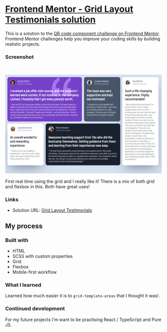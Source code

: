 # <a href="https://satrop.github.io//">Frontend Mentor - Grid Layout Testimonials solution</a>

This is a solution to the [QR code component challenge on Frontend Mentor](https://www.frontendmentor.io/challenges/qr-code-component-iux_sIO_H). Frontend Mentor challenges help you improve your coding skills by building realistic projects.

### Screenshot

<br>
<p align="center">
  <img src="./public/assets/img/screen_shot_0001.png">
</p>
<p>
First real time using the grid and I really like it! There is a mix of both grid and flexbox in this. Both have great uses!
</p>

### Links

-   Solution URL: <a href="https://satrop.github.io//">Grid Layout Testimonials</a>

## My process

### Built with

-   HTML
-   SCSS with custom properties
-   Grid
-   Flexbox
-   Mobile-first workflow

### What I learned

<p>Learned how much easier it is to <code>grid-template-areas</code> that I thought it was!.</p>

### Continued development

<p>For my future projects I'm want to be practising React / TypeScript and Pure JS.</p>
